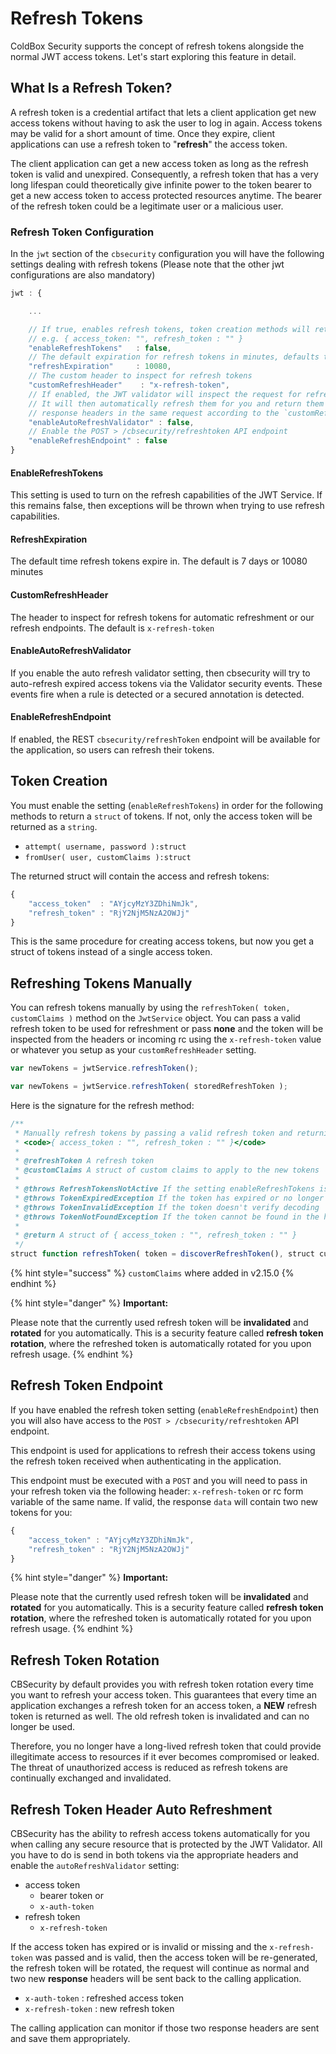 # Refresh Tokens

ColdBox Security supports the concept of refresh tokens alongside the normal JWT access tokens. Let's start exploring this feature in detail.

## What Is a Refresh Token?

A refresh token is a credential artifact that lets a client application get new access tokens without having to ask the user to log in again. Access tokens may be valid for a short amount of time. Once they expire, client applications can use a refresh token to "**refresh**" the access token.

The client application can get a new access token as long as the refresh token is valid and unexpired. Consequently, a refresh token that has a very long lifespan could theoretically give infinite power to the token bearer to get a new access token to access protected resources anytime. The bearer of the refresh token could be a legitimate user or a malicious user.

### Refresh Token Configuration

In the `jwt` section of the `cbsecurity` configuration you will have the following settings dealing with refresh tokens (Please note that the other jwt configurations are also mandatory)

```javascript
jwt : {

    ...

    // If true, enables refresh tokens, token creation methods will return a struct instead of just an access token string
    // e.g. { access_token: "", refresh_token : "" }
    "enableRefreshTokens"   : false,
    // The default expiration for refresh tokens in minutes, defaults to 7 days
    "refreshExpiration"     : 10080,
    // The custom header to inspect for refresh tokens
    "customRefreshHeader"    : "x-refresh-token",
    // If enabled, the JWT validator will inspect the request for refresh tokens and expired access tokens
    // It will then automatically refresh them for you and return them back as 
    // response headers in the same request according to the `customRefreshHeader` and `customAuthHeader`
    "enableAutoRefreshValidator" : false,
    // Enable the POST > /cbsecurity/refreshtoken API endpoint
    "enableRefreshEndpoint" : false
}
```

#### EnableRefreshTokens

This setting is used to turn on the refresh capabilities of the JWT Service. If this remains false, then exceptions will be thrown when trying to use refresh capabilities.

#### RefreshExpiration

The default time refresh tokens expire in. The default is 7 days or 10080 minutes

#### CustomRefreshHeader

The header to inspect for refresh tokens for automatic refreshment or our refresh endpoints. The default is `x-refresh-token`

#### EnableAutoRefreshValidator

If you enable the auto refresh validator setting, then cbsecurity will try to auto-refresh expired access tokens via the Validator security events. These events fire when a rule is detected or a secured annotation is detected.

#### EnableRefreshEndpoint

If enabled, the REST `cbsecurity/refreshToken` endpoint will be available for the application, so users can refresh their tokens.

## Token Creation

You must enable the setting (`enableRefreshTokens`) in order for the following methods to return a `struct` of tokens. If not, only the access token will be returned as a `string`.

* `attempt( username, password ):struct`
* `fromUser( user, customClaims ):struct`

The returned struct will contain the access and refresh tokens:

```javascript
{
    "access_token"  : "AYjcyMzY3ZDhiNmJk",
    "refresh_token" : "RjY2NjM5NzA2OWJj"
}
```

This is the same procedure for creating access tokens, but now you get a struct of tokens instead of a single access token.

## Refreshing Tokens Manually

You can refresh tokens manually by using the `refreshToken( token, customClaims )` method on the `JwtService` object. You can pass a valid refresh token to be used for refreshment or pass **none** and the token will be inspected from the headers or incoming rc using the `x-refresh-token` value or whatever you setup as your `customRefreshHeader` setting.

```javascript
var newTokens = jwtService.refreshToken();

var newTokens = jwtService.refreshToken( storedRefreshToken );
```

Here is the signature for the refresh method:

```javascript
/**
 * Manually refresh tokens by passing a valid refresh token and returning two new tokens:
 * <code>{ access_token : "", refresh_token : "" }</code>
 *
 * @refreshToken A refresh token
 * @customClaims A struct of custom claims to apply to the new tokens
 *
 * @throws RefreshTokensNotActive If the setting enableRefreshTokens is false
 * @throws TokenExpiredException If the token has expired or no longer in the storage (invalidated)
 * @throws TokenInvalidException If the token doesn't verify decoding
 * @throws TokenNotFoundException If the token cannot be found in the headers
 *
 * @return A struct of { access_token : "", refresh_token : "" }
 */
struct function refreshToken( token = discoverRefreshToken(), struct customClaims = {} )
```

{% hint style="success" %}
`customClaims` where added in v2.15.0
{% endhint %}

{% hint style="danger" %}
**Important:**

Please note that the currently used refresh token will be **invalidated** and **rotated** for you automatically. This is a security feature called **refresh token rotation**, where the refreshed token is automatically rotated for you upon refresh usage.
{% endhint %}

## Refresh Token Endpoint

If you have enabled the refresh token setting (`enableRefreshEndpoint`) then you will also have access to the `POST > /cbsecurity/refreshtoken` API endpoint.

This endpoint is used for applications to refresh their access tokens using the refresh token received when authenticating in the application.

This endpoint must be executed with a `POST` and you will need to pass in your refresh token via the following header: `x-refresh-token` or rc form variable of the same name. If valid, the response `data` will contain two new tokens for you:

```javascript
{
    "access_token" : "AYjcyMzY3ZDhiNmJk",
    "refresh_token" : "RjY2NjM5NzA2OWJj"
}
```

{% hint style="danger" %}
**Important:**

Please note that the currently used refresh token will be **invalidated** and **rotated** for you automatically. This is a security feature called **refresh token rotation**, where the refreshed token is automatically rotated for you upon refresh usage.
{% endhint %}

## Refresh Token Rotation

CBSecurity by default provides you with refresh token rotation every time you want to refresh your access token. This guarantees that every time an application exchanges a refresh token for an access token, a **NEW** refresh token is returned as well. The old refresh token is invalidated and can no longer be used.

Therefore, you no longer have a long-lived refresh token that could provide illegitimate access to resources if it ever becomes compromised or leaked. The threat of unauthorized access is reduced as refresh tokens are continually exchanged and invalidated.

## Refresh Token Header Auto Refreshment

CBSecurity has the ability to refresh access tokens automatically for you when calling any secure resource that is protected by the JWT Validator. All you have to do is send in both tokens via the appropriate headers and enable the `autoRefreshValidator` setting:

* access token
  * bearer token or
  * `x-auth-token`
* refresh token
  * `x-refresh-token`

If the access token has expired or is invalid or missing and the `x-refresh-token` was passed and is valid, then the access token will be re-generated, the refresh token will be rotated, the request will continue as normal and two new **response** headers will be sent back to the calling application.

* `x-auth-token` : refreshed access token
* `x-refresh-token` : new refresh token

The calling application can monitor if those two response headers are sent and save them appropriately.
